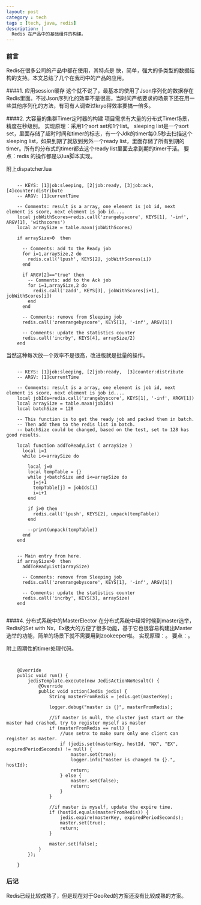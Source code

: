 ```yaml
---
layout: post
category : tech 
tags : [tech, java, redis]
description: |
  Redis 在产品中的基础组件的构建。
---
```

### 前言
Redis在很多公司的产品中都在使用，其特点是 快，简单，强大的多类型的数据结构的支持。本文总结了几个在我司中的产品的应用。

####1. 应用session缓存
这个就不说了，最基本的使用了Json序列化的数据存在Redis里面。不过Json序列化的效率不是很高，当时间严格要求的场景下还在用一些其他序列化的方法，有司有人调查过kryo得效率要搞一倍多。

####2. 大容量的集群Timer定时器的构建
项目需求有大量的分布式Timer场景，精度在秒级别。
实现原理：采用1个sort set和1个list。 sleeping list是一个sort set，里面存储了超时时间和timer的标志，有一个Jdk的timer每0.5秒去扫描这个sleeping list，如果到期了就放到另外一个ready list，里面存储了所有到期的timer。所有的分布式的timer都去这个ready list里面去拿到期的timer干活。
要点：redis 的操作都是以lua脚本实现。

附上dispatcher.lua
~~~

	-- KEYS: [1]job:sleeping, [2]job:ready, [3]job:ack, [4]counter:distribute
	-- ARGV: [1]currentTime
	
	-- Comments: result is a array, one element is job id, next element is score, next element is job id....
	local jobWithScores=redis.call('zrangebyscore', KEYS[1], '-inf', ARGV[1], 'withscores')
	local arraySize = table.maxn(jobWithScores)
	
	if arraySize>0  then
	  
	  -- Comments: add to the Ready job
	  for i=1,arraySize,2 do 
	    redis.call('lpush', KEYS[2], jobWithScores[i])
	  end
	
	  if ARGV[2]=="true" then
	    -- Comments: add to the Ack job
	    for i=1,arraySize,2 do
	      redis.call('zadd', KEYS[3], jobWithScores[i+1], jobWithScores[i])
	    end
	  end
	
	  -- Comments: remove from Sleeping job 
	  redis.call('zremrangebyscore', KEYS[1], '-inf', ARGV[1])
	  
	  -- Comments: update the statistics counter 
	  redis.call('incrby', KEYS[4], arraySize/2)
	end

~~~

当然这种每次放一个效率不是很高，改进版就是批量的操作。

~~~
	
	-- KEYS: [1]job:sleeping, [2]job:ready,  [3]counter:distribute
	-- ARGV: [1]currentTime
	
	-- Comments: result is a array, one element is job id, next element is score, next element is job id....
	local jobIds=redis.call('zrangebyscore', KEYS[1], '-inf', ARGV[1])
	local arraySize = table.maxn(jobIds)
	local batchSize = 128
	
	-- This function is to get the ready job and packed them in batch. 
	-- Then add them to the redis list in batch.
	-- batchSize could be changed, based on the test, set to 128 has good results.
	
	local function addToReadyList ( arraySize )
	  local i=1
	  while i<=arraySize do
	    
	    local j=0
	    local tempTable = {}
	    while j<batchSize and i<=arraySize do
	      j=j+1
	      tempTable[j] = jobIds[i]
	      i=i+1
	    end
	    
	    if j>0 then
	      redis.call('lpush', KEYS[2], unpack(tempTable))
	    end
	    
	    --print(unpack(tempTable))
	  end
	end
	
	
	-- Main entry from here.
	if arraySize>0  then
	  addToReadyList(arraySize)
	
	  -- Comments: remove from Sleeping job 
	  redis.call('zremrangebyscore', KEYS[1], '-inf', ARGV[1])
	  
	  -- Comments: update the statistics counter 
	  redis.call('incrby', KEYS[3], arraySize)
	end


~~~


####4. 分布式系统中的MasterElector
在分布式系统中经常时候到master选举，Redis的Set with Nx，Ex极大的方便了很多功能，基于它也很容易构建出Master 选举的功能，简单的场景下就不需要用到zookeeper啦。
实现原理：。
要点：。

附上周期性的timer处理代码。

~~~


    @Override
    public void run() {
        jedisTemplate.execute(new JedisActionNoResult() {
            @Override
            public void action(Jedis jedis) {
                String masterFromRedis = jedis.get(masterKey);

                logger.debug("master is {}", masterFromRedis);

                //if master is null, the cluster just start or the master had crashed, try to register myself as master
                if (masterFromRedis == null) {
                    //use setnx to make sure only one client can register as master.
                    if (jedis.set(masterKey, hostId, "NX", "EX", expiredPeriodSeconds) != null) {
                        master.set(true);
                        logger.info("master is changed to {}.", hostId);
                        return;
                    } else {
                        master.set(false);
                        return;
                    }
                }

                //if master is myself, update the expire time.
                if (hostId.equals(masterFromRedis)) {
                    jedis.expire(masterKey, expiredPeriodSeconds);
                    master.set(true);
                    return;
                }

                master.set(false);
            }
        });

    }

~~~


### 后记
Redis已经比较成熟了，但是现在对于GeoRed的方案还没有比较成熟的方案。